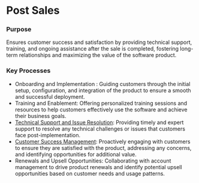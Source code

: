 # Post Sales

### Purpose
Ensures customer success and satisfaction by providing technical support, training, and ongoing assistance after the sale is completed, fostering long-term relationships and maximizing the value of the software product.

### Key Processes
* Onboarding and Implementation : Guiding customers through the initial setup, configuration, and integration of the product to ensure a smooth and successful deployment.
* Training and Enablement: Offering personalized training sessions and resources to help customers effectively use the software and achieve their business goals.
* [Technical Support and Issue Resolution](CustomerSupport.md): Providing timely and expert support to resolve any technical challenges or issues that customers face post-implementation.
* [Customer Success Management](CustomerSuccess.md): Proactively engaging with customers to ensure they are satisfied with the product, addressing any concerns, and identifying opportunities for additional value.
* Renewals and Upsell Opportunities: Collaborating with account management to drive product renewals and identify potential upsell opportunities based on customer needs and usage patterns.


